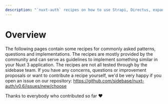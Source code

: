 ```yaml
---
description: "`nuxt-auth` recipes on how to use Strapi, Directus, expand user session data and more for Vue / Nuxt 3 apps."
---
```

# Overview

The following pages contain some recipes for commonly asked patterns, questions and implementations. The recipes are mostly provided by the community and can serve as guidelines to implement something similar in your Nuxt 3 application. The recipes are not all tested through by the sidebase team. If you have any concerns, questions or improvement proposals or want to contribute a recipe yourself, we'd be very happy if you open an issue on our repository: https://github.com/sidebase/nuxt-auth/v0.6/issues/new/choose

Thanks to everybody who contributed so far ❤️
